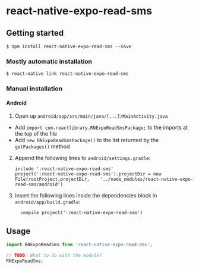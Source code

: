 
# react-native-expo-read-sms

## Getting started

`$ npm install react-native-expo-read-sms --save`

### Mostly automatic installation

`$ react-native link react-native-expo-read-sms`

### Manual installation


#### Android

1. Open up `android/app/src/main/java/[...]/MainActivity.java`
  - Add `import com.reactlibrary.RNExpoReadSmsPackage;` to the imports at the top of the file
  - Add `new RNExpoReadSmsPackage()` to the list returned by the `getPackages()` method
2. Append the following lines to `android/settings.gradle`:
  	```
  	include ':react-native-expo-read-sms'
  	project(':react-native-expo-read-sms').projectDir = new File(rootProject.projectDir, 	'../node_modules/react-native-expo-read-sms/android')
  	```
3. Insert the following lines inside the dependencies block in `android/app/build.gradle`:
  	```
      compile project(':react-native-expo-read-sms')
  	```


## Usage
```javascript
import RNExpoReadSms from 'react-native-expo-read-sms';

// TODO: What to do with the module?
RNExpoReadSms;
```
  